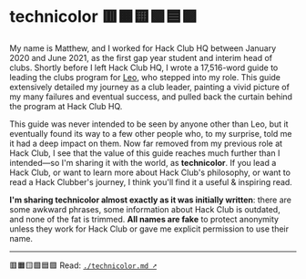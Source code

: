# technicolor 🟥🟧🟨🟩🟦🟪

My name is Matthew, and I worked for Hack Club HQ between January 2020 and June 2021, as the first gap year student and interim head of clubs. Shortly before I left Hack Club HQ, I wrote a 17,516-word guide to leading the clubs program for [Leo](https://leomcelroy.com/), who stepped into my role. This guide extensively detailed my journey as a club leader, painting a vivid picture of my many failures and eventual success, and pulled back the curtain behind the program at Hack Club HQ.

This guide was never intended to be seen by anyone other than Leo, but it eventually found its way to a few other people who, to my surprise, told me it had a deep impact on them. Now far removed from my previous role at Hack Club, I see that the value of this guide reaches much further than I intended—so I'm sharing it with the world, as **technicolor**. If you lead a Hack Club, or want to learn more about Hack Club's philosophy, or want to read a Hack Clubber's journey, I think you'll find it a useful & inspiring read.

**I'm sharing technicolor almost exactly as it was initially written**: there are some awkward phrases, some information about Hack Club is outdated, and none of the fat is trimmed. **All names are fake** to protect anonymity unless they work for Hack Club or gave me explicit permission to use their name.

---

🟥🟧🟨🟩🟦🟪 Read: [`./technicolor.md ➚`](https://github.com/hackclub/technicolor/blob/main/technicolor.md)
